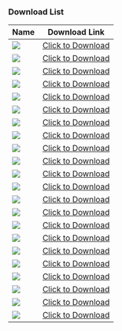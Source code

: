 ### Download List



| Name                                                         | Download Link                                                |
| ------------------------------------------------------------ | ------------------------------------------------------------ |
| ![](https://github.com/justin-himself/wp2static-actions/actions/workflows/build-core.yml/badge.svg) | [Click to Download](https://github.com/justin-himself/wp2static-actions/actions/workflows/build-core.yml) |
| ![](https://github.com/justin-himself/wp2static-actions/actions/workflows/build-addon-s3.yml/badge.svg) | [Click to Download](https://github.com/justin-himself/wp2static-actions/actions/workflows/build-addon-s3.yml) |
| ![](https://github.com/justin-himself/wp2static-actions/actions/workflows/build-addon-zip.yml/badge.svg) | [Click to Download](https://github.com/justin-himself/wp2static-actions/actions/workflows/build-addon-zip.yml) |                 
| ![](https://github.com/justin-himself/wp2static-actions/actions/workflows/build-addon-ftp.yml/badge.svg) | [Click to Download](https://github.com/justin-himself/wp2static-actions/actions/workflows/build-addon-ftp.yml) |
| ![](https://github.com/justin-himself/wp2static-actions/actions/workflows/build-addon-sftp.yml/badge.svg) | [Click to Download](https://github.com/justin-himself/wp2static-actions/actions/workflows/build-addon-sftp.yml) |
| ![](https://github.com/justin-himself/wp2static-actions/actions/workflows/build-addon-github.yml/badge.svg) | [Click to Download](https://github.com/justin-himself/wp2static-actions/actions/workflows/build-addon-github.yml) |
| ![](https://github.com/justin-himself/wp2static-actions/actions/workflows/build-addon-gitlab.yml/badge.svg) | [Click to Download](https://github.com/justin-himself/wp2static-actions/actions/workflows/build-addon-gitlab.yml) |
| ![](https://github.com/justin-himself/wp2static-actions/actions/workflows/build-addon-azure.yml/badge.svg) | [Click to Download](https://github.com/justin-himself/wp2static-actions/actions/workflows/build-addon-azure.yml) |
| ![](https://github.com/justin-himself/wp2static-actions/actions/workflows/build-addon-gcs.yml/badge.svg) | [Click to Download](https://github.com/justin-himself/wp2static-actions/actions/workflows/build-addon-gcs.yml) |
| ![](https://github.com/justin-himself/wp2static-actions/actions/workflows/build-addon-netlify.yml/badge.svg) | [Click to Download](https://github.com/justin-himself/wp2static-actions/actions/workflows/build-addon-netlify.yml) |
| ![](https://github.com/justin-himself/wp2static-actions/actions/workflows/build-addon-bitbucket.yml/badge.svg) | [Click to Download](https://github.com/justin-himself/wp2static-actions/actions/workflows/build-addon-bitbucket.yml) |
| ![](https://github.com/justin-himself/wp2static-actions/actions/workflows/build-addon-cloudflare-workers.yml/badge.svg) | [Click to Download](https://github.com/justin-himself/wp2static-actions/actions/workflows/build-addon-cloudflare-workers.yml) |
| ![](https://github.com/justin-himself/wp2static-actions/actions/workflows/build-addon-directory-deployment.yml/badge.svg) | [Click to Download](https://github.com/justin-himself/wp2static-actions/actions/workflows/build-addon-directory-deployment.yml) |
| ![](https://github.com/justin-himself/wp2static-actions/actions/workflows/build-addon-algolia.yml/badge.svg) | [Click to Download](https://github.com/justin-himself/wp2static-actions/actions/workflows/build-addon-algolia.yml) |
| ![](https://github.com/justin-himself/wp2static-actions/actions/workflows/build-addon-boilerplate.yml/badge.svg) | [Click to Download](https://github.com/justin-himself/wp2static-actions/actions/workflows/build-addon-boilerplate.yml) |
| ![](https://github.com/justin-himself/wp2static-actions/actions/workflows/build-addon-bunnycdn.yml/badge.svg) | [Click to Download](https://github.com/justin-himself/wp2static-actions/actions/workflows/build-addon-bunnycdn.yml) |
| ![](https://github.com/justin-himself/wp2static-actions/actions/workflows/build-addon-static-form-converter.yml/badge.svg) | [Click to Download](https://github.com/justin-himself/wp2static-actions/actions/workflows/build-addon-static-form-converter.yml) |
| ![](https://github.com/justin-himself/wp2static-actions/actions/workflows/build-addon-woocommerce-snipcart.yml/badge.svg) | [Click to Download](https://github.com/justin-himself/wp2static-actions/actions/workflows/build-addon-woocommerce-snipcart.yml) |
| ![](https://github.com/justin-himself/wp2static-actions/actions/workflows/build-addon-advanced-crawling.yml/badge.svg) | [Click to Download](https://github.com/justin-himself/wp2static-actions/actions/workflows/build-addon-advanced-crawling.yml) |
| ![](https://github.com/justin-himself/wp2static-actions/actions/workflows/build-addon-advanced-crawling-old.yml/badge.svg) | [Click to Download](https://github.com/justin-himself/wp2static-actions/actions/workflows/build-addon-advanced-crawling-old.yml) |
| ![](https://github.com/justin-himself/wp2static-actions/actions/workflows/build-addon-advanced-detection.yml/badge.svg) | [Click to Download](https://github.com/justin-himself/wp2static-actions/actions/workflows/build-addon-advanced-detection.yml) |
| ![](https://github.com/justin-himself/wp2static-actions/actions/workflows/build-addon-advanced-html-processor.yml/badge.svg) | [Click to Download](https://github.com/justin-himself/wp2static-actions/actions/workflows/build-addon-advanced-html-processor.yml) |

